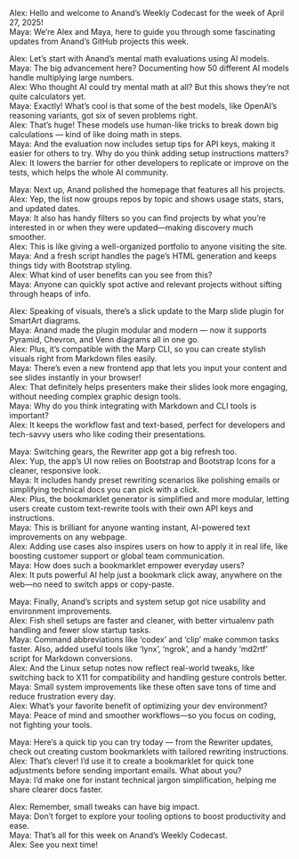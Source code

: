 Alex: Hello and welcome to Anand’s Weekly Codecast for the week of April 27, 2025!  
Maya: We’re Alex and Maya, here to guide you through some fascinating updates from Anand’s GitHub projects this week.

Alex: Let’s start with Anand’s mental math evaluations using AI models.  
Maya: The big advancement here? Documenting how 50 different AI models handle multiplying large numbers.  
Alex: Who thought AI could try mental math at all? But this shows they’re not quite calculators yet.  
Maya: Exactly! What’s cool is that some of the best models, like OpenAI’s reasoning variants, got six of seven problems right.  
Alex: That’s huge! These models use human-like tricks to break down big calculations — kind of like doing math in steps.  
Maya: And the evaluation now includes setup tips for API keys, making it easier for others to try. Why do you think adding setup instructions matters?  
Alex: It lowers the barrier for other developers to replicate or improve on the tests, which helps the whole AI community.

Maya: Next up, Anand polished the homepage that features all his projects.  
Alex: Yep, the list now groups repos by topic and shows usage stats, stars, and updated dates.  
Maya: It also has handy filters so you can find projects by what you’re interested in or when they were updated—making discovery much smoother.  
Alex: This is like giving a well-organized portfolio to anyone visiting the site.  
Maya: And a fresh script handles the page’s HTML generation and keeps things tidy with Bootstrap styling.  
Alex: What kind of user benefits can you see from this?  
Maya: Anyone can quickly spot active and relevant projects without sifting through heaps of info.

Alex: Speaking of visuals, there’s a slick update to the Marp slide plugin for SmartArt diagrams.  
Maya: Anand made the plugin modular and modern — now it supports Pyramid, Chevron, and Venn diagrams all in one go.  
Alex: Plus, it’s compatible with the Marp CLI, so you can create stylish visuals right from Markdown files easily.  
Maya: There’s even a new frontend app that lets you input your content and see slides instantly in your browser!  
Alex: That definitely helps presenters make their slides look more engaging, without needing complex graphic design tools.  
Maya: Why do you think integrating with Markdown and CLI tools is important?  
Alex: It keeps the workflow fast and text-based, perfect for developers and tech-savvy users who like coding their presentations.

Maya: Switching gears, the Rewriter app got a big refresh too.  
Alex: Yup, the app’s UI now relies on Bootstrap and Bootstrap Icons for a cleaner, responsive look.  
Maya: It includes handy preset rewriting scenarios like polishing emails or simplifying technical docs you can pick with a click.  
Alex: Plus, the bookmarklet generator is simplified and more modular, letting users create custom text-rewrite tools with their own API keys and instructions.  
Maya: This is brilliant for anyone wanting instant, AI-powered text improvements on any webpage.  
Alex: Adding use cases also inspires users on how to apply it in real life, like boosting customer support or global team communication.  
Maya: How does such a bookmarklet empower everyday users?  
Alex: It puts powerful AI help just a bookmark click away, anywhere on the web—no need to switch apps or copy-paste.

Maya: Finally, Anand’s scripts and system setup got nice usability and environment improvements.  
Alex: Fish shell setups are faster and cleaner, with better virtualenv path handling and fewer slow startup tasks.  
Maya: Command abbreviations like ‘codex’ and ‘clip’ make common tasks faster. Also, added useful tools like ‘lynx’, ‘ngrok’, and a handy ‘md2rtf’ script for Markdown conversions.  
Alex: And the Linux setup notes now reflect real-world tweaks, like switching back to X11 for compatibility and handling gesture controls better.  
Maya: Small system improvements like these often save tons of time and reduce frustration every day.  
Alex: What’s your favorite benefit of optimizing your dev environment?  
Maya: Peace of mind and smoother workflows—so you focus on coding, not fighting your tools.

Maya: Here’s a quick tip you can try today — from the Rewriter updates, check out creating custom bookmarklets with tailored rewriting instructions.  
Alex: That’s clever! I’d use it to create a bookmarklet for quick tone adjustments before sending important emails. What about you?  
Maya: I’d make one for instant technical jargon simplification, helping me share clearer docs faster.

Alex: Remember, small tweaks can have big impact.  
Maya: Don’t forget to explore your tooling options to boost productivity and ease.  
Maya: That’s all for this week on Anand’s Weekly Codecast.  
Alex: See you next time!
